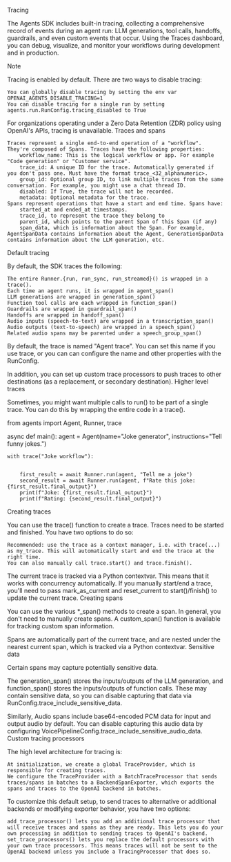 Tracing

The Agents SDK includes built-in tracing, collecting a comprehensive record of events during an agent run: LLM generations, tool calls, handoffs, guardrails, and even custom events that occur. Using the Traces dashboard, you can debug, visualize, and monitor your workflows during development and in production.

Note

Tracing is enabled by default. There are two ways to disable tracing:

    You can globally disable tracing by setting the env var OPENAI_AGENTS_DISABLE_TRACING=1
    You can disable tracing for a single run by setting agents.run.RunConfig.tracing_disabled to True

For organizations operating under a Zero Data Retention (ZDR) policy using OpenAI's APIs, tracing is unavailable.
Traces and spans

    Traces represent a single end-to-end operation of a "workflow". They're composed of Spans. Traces have the following properties:
        workflow_name: This is the logical workflow or app. For example "Code generation" or "Customer service".
        trace_id: A unique ID for the trace. Automatically generated if you don't pass one. Must have the format trace_<32_alphanumeric>.
        group_id: Optional group ID, to link multiple traces from the same conversation. For example, you might use a chat thread ID.
        disabled: If True, the trace will not be recorded.
        metadata: Optional metadata for the trace.
    Spans represent operations that have a start and end time. Spans have:
        started_at and ended_at timestamps.
        trace_id, to represent the trace they belong to
        parent_id, which points to the parent Span of this Span (if any)
        span_data, which is information about the Span. For example, AgentSpanData contains information about the Agent, GenerationSpanData contains information about the LLM generation, etc.

Default tracing

By default, the SDK traces the following:

    The entire Runner.{run, run_sync, run_streamed}() is wrapped in a trace().
    Each time an agent runs, it is wrapped in agent_span()
    LLM generations are wrapped in generation_span()
    Function tool calls are each wrapped in function_span()
    Guardrails are wrapped in guardrail_span()
    Handoffs are wrapped in handoff_span()
    Audio inputs (speech-to-text) are wrapped in a transcription_span()
    Audio outputs (text-to-speech) are wrapped in a speech_span()
    Related audio spans may be parented under a speech_group_span()

By default, the trace is named "Agent trace". You can set this name if you use trace, or you can can configure the name and other properties with the RunConfig.

In addition, you can set up custom trace processors to push traces to other destinations (as a replacement, or secondary destination).
Higher level traces

Sometimes, you might want multiple calls to run() to be part of a single trace. You can do this by wrapping the entire code in a trace().

from agents import Agent, Runner, trace

async def main():
    agent = Agent(name="Joke generator", instructions="Tell funny jokes.")

    with trace("Joke workflow"): 


        first_result = await Runner.run(agent, "Tell me a joke")
        second_result = await Runner.run(agent, f"Rate this joke: {first_result.final_output}")
        print(f"Joke: {first_result.final_output}")
        print(f"Rating: {second_result.final_output}")

Creating traces

You can use the trace() function to create a trace. Traces need to be started and finished. You have two options to do so:

    Recommended: use the trace as a context manager, i.e. with trace(...) as my_trace. This will automatically start and end the trace at the right time.
    You can also manually call trace.start() and trace.finish().

The current trace is tracked via a Python contextvar. This means that it works with concurrency automatically. If you manually start/end a trace, you'll need to pass mark_as_current and reset_current to start()/finish() to update the current trace.
Creating spans

You can use the various *_span() methods to create a span. In general, you don't need to manually create spans. A custom_span() function is available for tracking custom span information.

Spans are automatically part of the current trace, and are nested under the nearest current span, which is tracked via a Python contextvar.
Sensitive data

Certain spans may capture potentially sensitive data.

The generation_span() stores the inputs/outputs of the LLM generation, and function_span() stores the inputs/outputs of function calls. These may contain sensitive data, so you can disable capturing that data via RunConfig.trace_include_sensitive_data.

Similarly, Audio spans include base64-encoded PCM data for input and output audio by default. You can disable capturing this audio data by configuring VoicePipelineConfig.trace_include_sensitive_audio_data.
Custom tracing processors

The high level architecture for tracing is:

    At initialization, we create a global TraceProvider, which is responsible for creating traces.
    We configure the TraceProvider with a BatchTraceProcessor that sends traces/spans in batches to a BackendSpanExporter, which exports the spans and traces to the OpenAI backend in batches.

To customize this default setup, to send traces to alternative or additional backends or modifying exporter behavior, you have two options:

    add_trace_processor() lets you add an additional trace processor that will receive traces and spans as they are ready. This lets you do your own processing in addition to sending traces to OpenAI's backend.
    set_trace_processors() lets you replace the default processors with your own trace processors. This means traces will not be sent to the OpenAI backend unless you include a TracingProcessor that does so.
